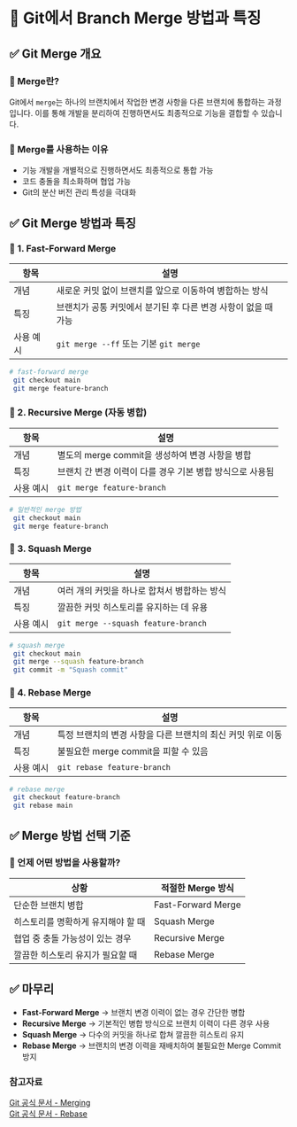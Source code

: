 # 🌟 Git에서 Branch Merge 방법과 특징

## ✅ Git Merge 개요

### 📌 Merge란?

Git에서 `merge`는 하나의 브랜치에서 작업한 변경 사항을 다른 브랜치에 통합하는 과정입니다. 이를 통해 개발을 분리하여 진행하면서도 최종적으로 기능을 결합할 수 있습니다.

### 📌 Merge를 사용하는 이유

- 기능 개발을 개별적으로 진행하면서도 최종적으로 통합 가능
- 코드 충돌을 최소화하며 협업 가능
- Git의 분산 버전 관리 특성을 극대화

## ✅ Git Merge 방법과 특징

### 📌 1. Fast-Forward Merge

| 항목      | 설명                                                           |
| --------- | -------------------------------------------------------------- |
| 개념      | 새로운 커밋 없이 브랜치를 앞으로 이동하여 병합하는 방식        |
| 특징      | 브랜치가 공통 커밋에서 분기된 후 다른 변경 사항이 없을 때 가능 |
| 사용 예시 | `git merge --ff` 또는 기본 `git merge`                         |

```bash
# fast-forward merge
 git checkout main
 git merge feature-branch
```

### 📌 2. Recursive Merge (자동 병합)

| 항목      | 설명                                                      |
| --------- | --------------------------------------------------------- |
| 개념      | 별도의 merge commit을 생성하여 변경 사항을 병합           |
| 특징      | 브랜치 간 변경 이력이 다를 경우 기본 병합 방식으로 사용됨 |
| 사용 예시 | `git merge feature-branch`                                |

```bash
# 일반적인 merge 방법
 git checkout main
 git merge feature-branch
```

### 📌 3. Squash Merge

| 항목      | 설명                                         |
| --------- | -------------------------------------------- |
| 개념      | 여러 개의 커밋을 하나로 합쳐서 병합하는 방식 |
| 특징      | 깔끔한 커밋 히스토리를 유지하는 데 유용      |
| 사용 예시 | `git merge --squash feature-branch`          |

```bash
# squash merge
 git checkout main
 git merge --squash feature-branch
 git commit -m "Squash commit"
```

### 📌 4. Rebase Merge

| 항목      | 설명                                                        |
| --------- | ----------------------------------------------------------- |
| 개념      | 특정 브랜치의 변경 사항을 다른 브랜치의 최신 커밋 위로 이동 |
| 특징      | 불필요한 merge commit을 피할 수 있음                        |
| 사용 예시 | `git rebase feature-branch`                                 |

```bash
# rebase merge
 git checkout feature-branch
 git rebase main
```

## ✅ Merge 방법 선택 기준

### 📌 언제 어떤 방법을 사용할까?

| 상황                               | 적절한 Merge 방식  |
| ---------------------------------- | ------------------ |
| 단순한 브랜치 병합                 | Fast-Forward Merge |
| 히스토리를 명확하게 유지해야 할 때 | Squash Merge       |
| 협업 중 충돌 가능성이 있는 경우    | Recursive Merge    |
| 깔끔한 히스토리 유지가 필요할 때   | Rebase Merge       |

## ✅ 마무리

- **Fast-Forward Merge** → 브랜치 변경 이력이 없는 경우 간단한 병합
- **Recursive Merge** → 기본적인 병합 방식으로 브랜치 이력이 다른 경우 사용
- **Squash Merge** → 다수의 커밋을 하나로 합쳐 깔끔한 히스토리 유지
- **Rebase Merge** → 브랜치의 변경 이력을 재배치하여 불필요한 Merge Commit 방지

### 참고자료

[Git 공식 문서 - Merging](https://git-scm.com/docs/git-merge)  
[Git 공식 문서 - Rebase](https://git-scm.com/docs/git-rebase)
